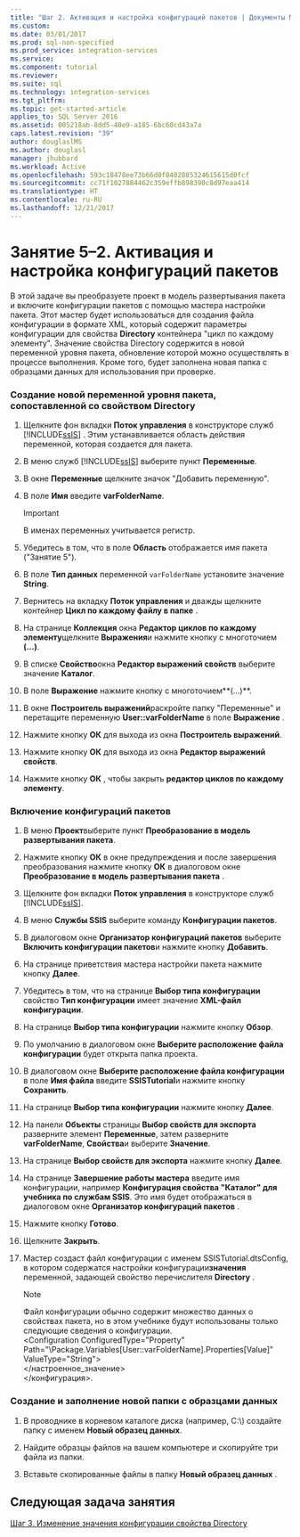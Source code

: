 ```yaml
---
title: "Шаг 2. Активация и настройка конфигураций пакетов | Документы Майкрософт"
ms.custom: 
ms.date: 03/01/2017
ms.prod: sql-non-specified
ms.prod_service: integration-services
ms.service: 
ms.component: tutorial
ms.reviewer: 
ms.suite: sql
ms.technology: integration-services
ms.tgt_pltfrm: 
ms.topic: get-started-article
applies_to: SQL Server 2016
ms.assetid: 005218ab-8dd5-48e9-a185-6bc60cd43a7a
caps.latest.revision: "39"
author: douglaslMS
ms.author: douglasl
manager: jhubbard
ms.workload: Active
ms.openlocfilehash: 593c18478ee73b66d0f8402885324615615d0fcf
ms.sourcegitcommit: cc71f1027884462c359effb898390c8d97eaa414
ms.translationtype: HT
ms.contentlocale: ru-RU
ms.lasthandoff: 12/21/2017
---
```

# <a name="lesson-5-2---enabling-and-configuring-package-configurations"></a>Занятие 5–2. Активация и настройка конфигураций пакетов
В этой задаче вы преобразуете проект в модель развертывания пакета и включите конфигурации пакетов с помощью мастера настройки пакета. Этот мастер будет использоваться для создания файла конфигурации в формате XML, который содержит параметры конфигурации для свойства **Directory** контейнера "цикл по каждому элементу". Значение свойства Directory содержится в новой переменной уровня пакета, обновление которой можно осуществлять в процессе выполнения. Кроме того, будет заполнена новая папка с образцами данных для использования при проверке.  
  
### <a name="to-create-a-new-package-level-variable-mapped-to-the-directory-property"></a>Создание новой переменной уровня пакета, сопоставленной со свойством Directory  
  
1.  Щелкните фон вкладки **Поток управления** в конструкторе служб [!INCLUDE[ssIS](../includes/ssis-md.md)] . Этим устанавливается область действия переменной, которая создается для пакета.  
  
2.  В меню служб [!INCLUDE[ssIS](../includes/ssis-md.md)] выберите пункт **Переменные**.  
  
3.  В окне **Переменные** щелкните значок "Добавить переменную".  
  
4.  В поле **Имя** введите **varFolderName**.  
  
    > [!IMPORTANT]  
    > В именах переменных учитывается регистр.  
  
5.  Убедитесь в том, что в поле **Область** отображается имя пакета ("Занятие 5").  
  
6.  В поле **Тип данных** переменной `varFolderName` установите значение **String**.  
  
7.  Вернитесь на вкладку **Поток управления** и дважды щелкните контейнер **Цикл по каждому файлу в папке** .  
  
8.  На странице **Коллекция** окна **Редактор циклов по каждому элементу**щелкните **Выражения**и нажмите кнопку с многоточием **(…)**.  
  
9. В списке **Свойство**окна **Редактор выражений свойств** выберите значение **Каталог**.  
  
10. В поле **Выражение** нажмите кнопку с многоточием**(…)**.  
  
11. В окне **Построитель выражений**раскройте папку "Переменные" и перетащите переменную **User::varFolderName** в поле **Выражение** .  
  
12. Нажмите кнопку **ОК** для выхода из окна **Построитель выражений**.  
  
13. Нажмите кнопку **ОК** для выхода из окна **Редактор выражений свойств**.  
  
14. Нажмите кнопку **ОК** , чтобы закрыть **редактор циклов по каждому элементу**.  
  
### <a name="to-enable-package-configurations"></a>Включение конфигураций пакетов  
  
1.  В меню **Проект**выберите пункт **Преобразование в модель развертывания пакета**.  
  
2.  Нажмите кнопку **ОК** в окне предупреждения и после завершения преобразования нажмите кнопку **ОК** в диалоговом окне **Преобразование в модель развертывания пакета** .  
  
3.  Щелкните фон вкладки **Поток управления** в конструкторе служб [!INCLUDE[ssIS](../includes/ssis-md.md)].  
  
4.  В меню **Службы SSIS** выберите команду **Конфигурации пакетов**.  
  
5.  В диалоговом окне **Организатор конфигураций пакетов** выберите **Включить конфигурации пакетов**и нажмите кнопку **Добавить**.  
  
6.  На странице приветствия мастера настройки пакета нажмите кнопку **Далее**.  
  
7.  Убедитесь в том, что на странице **Выбор типа конфигурации** свойство **Тип конфигурации** имеет значение **XML-файл конфигурации**.  
  
8.  На странице **Выбор типа конфигурации** нажмите кнопку **Обзор**.  
  
9. По умолчанию в диалоговом окне **Выберите расположение файла конфигурации** будет открыта папка проекта.  
  
10. В диалоговом окне **Выберите расположение файла конфигурации** в поле **Имя файла** введите **SSISTutorial**и нажмите кнопку **Сохранить**.  
  
11. На странице **Выбор типа конфигурации** нажмите кнопку **Далее**.  
  
12. На панели **Объекты** страницы **Выбор свойств для экспорта** разверните элемент **Переменные**, затем разверните **varFolderName**, **Свойства**и выберите **Значение**.  
  
13. На странице **Выбор свойств для экспорта** нажмите кнопку **Далее**.  
  
14. На странице **Завершение работы мастера** введите имя конфигурации, например **Конфигурация свойства "Каталог" для учебника по службам SSIS**. Это имя будет отображаться в диалоговом окне **Организатор конфигураций пакетов** .  
  
15. Нажмите кнопку **Готово**.  
  
16. Щелкните **Закрыть**.  
  
17. Мастер создаст файл конфигурации с именем SSISTutorial.dtsConfig, в котором содержатся настройки конфигурации**значения** переменной, задающей свойство перечислителя **Directory** .  
  
    > [!NOTE]  
    > Файл конфигурации обычно содержит множество данных о свойствах пакета, но в этом учебнике будут использованы только следующие сведения о конфигурации.  
    > <Configuration ConfiguredType="Property"  
    > Path="\Package.Variables[User::varFolderName].Properties[Value]" ValueType\="String">  
    >  <ConfiguredValue>\<\/настроенное_значение>  
    > \<\/конфигурация>.  
  
### <a name="to-create-and-populate-a-new-sample-data-folder"></a>Создание и заполнение новой папки с образцами данных  
  
1.  В проводнике в корневом каталоге диска (например, C:\\) создайте папку с именем **Новый образец данных**.  
  
2.  Найдите образцы файлов на вашем компьютере и скопируйте три файла из папки.  
  
3.  Вставьте скопированные файлы в папку **Новый образец данных** .  
  
## <a name="next-task-in-lesson"></a>Следующая задача занятия  
[Шаг 3. Изменение значения конфигурации свойства Directory](../integration-services/lesson-5-3-modifying-the-directory-property-configuration-value.md)  
  
